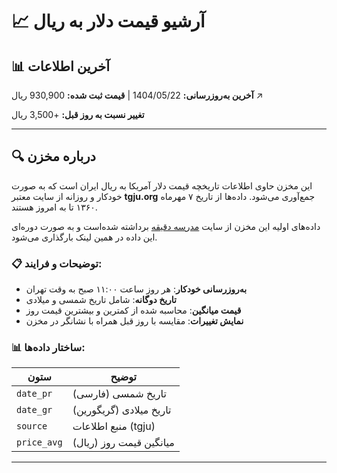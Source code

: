 # 📈 آرشیو قیمت دلار به ریال

## 📊 آخرین اطلاعات

**آخرین به‌روزرسانی:** 1404/05/22 | **قیمت ثبت شده:** 930,900 ریال ↗️

**تغییر نسبت به روز قبل:** +3,500 ریال

---

## 🔍 درباره مخزن

این مخزن حاوی اطلاعات تاریخچه قیمت دلار آمریکا به ریال ایران است که به صورت خودکار و روزانه از سایت معتبر **tgju.org** جمع‌آوری می‌شود.
داده‌ها از تاریخ ۷ مهرماه ۱۳۶۰ تا به امروز هستند.

داده‌های اولیه این مخزن از سایت [مدرسه دقیقه](https://d-learn.ir/usd-price/) برداشته شده‌است و به صورت دوره‌ای این داده‌ در همین لینک بارگذاری می‌شود.

### 📋 توضیحات و فرایند:
- **به‌روزرسانی خودکار**: هر روز ساعت ۱۱:۰۰ صبح به وقت تهران
- **تاریخ دوگانه**: شامل تاریخ شمسی و میلادی
- **قیمت میانگین**: محاسبه شده از کمترین و بیشترین قیمت روز
- **نمایش تغییرات**: مقایسه با روز قبل همراه با نشانگر در مخزن

### 📊 ساختار داده‌ها:
| ستون | توضیح |
|------|-------|
| `date_pr` | تاریخ شمسی (فارسی) |
| `date_gr` | تاریخ میلادی (گریگورین) |
| `source` | منبع اطلاعات (tgju) |
| `price_avg` | میانگین قیمت روز (ریال) |

---
